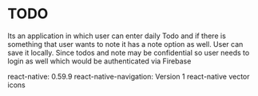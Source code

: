 # TODO
Its an application in which user can enter daily Todo and if there is something that user wants to note it has a note option as well. User can save it locally. Since todos and note may be confidential so user needs to login as well which would be authenticated via Firebase

react-native: 0.59.9
react-native-navigation: Version 1
react-native vector icons
